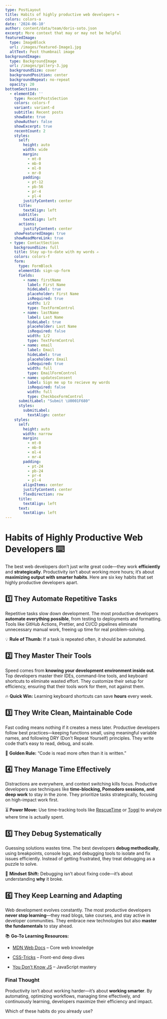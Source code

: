 ```yaml
---
type: PostLayout
title: Habits of highly productive web developers ⌨️
colors: colors-a
date: '2024-06-10'
author: content/data/team/doris-soto.json
excerpt: More context that may or may not be helpful
featuredImage:
  type: ImageBlock
  url: /images/featured-Image1.jpg
  altText: Post thumbnail image
backgroundImage:
  type: BackgroundImage
  url: /images/gallery-3.jpg
  backgroundSize: cover
  backgroundPosition: center
  backgroundRepeat: no-repeat
  opacity: 20
bottomSections:
  - elementId: ''
    type: RecentPostsSection
    colors: colors-f
    variant: variant-d
    subtitle: Recent posts
    showDate: true
    showAuthor: false
    showExcerpt: true
    recentCount: 2
    styles:
      self:
        height: auto
        width: wide
        margin:
          - mt-0
          - mb-0
          - ml-0
          - mr-0
        padding:
          - pt-12
          - pb-56
          - pr-4
          - pl-4
        justifyContent: center
      title:
        textAlign: left
      subtitle:
        textAlign: left
      actions:
        justifyContent: center
    showFeaturedImage: true
    showReadMoreLink: true
  - type: ContactSection
    backgroundSize: full
    title: Stay up-to-date with my words ✍️
    colors: colors-f
    form:
      type: FormBlock
      elementId: sign-up-form
      fields:
        - name: firstName
          label: First Name
          hideLabel: true
          placeholder: First Name
          isRequired: true
          width: 1/2
          type: TextFormControl
        - name: lastName
          label: Last Name
          hideLabel: true
          placeholder: Last Name
          isRequired: false
          width: 1/2
          type: TextFormControl
        - name: email
          label: Email
          hideLabel: true
          placeholder: Email
          isRequired: true
          width: full
          type: EmailFormControl
        - name: updatesConsent
          label: Sign me up to recieve my words
          isRequired: false
          width: full
          type: CheckboxFormControl
      submitLabel: "Submit \U0001F680"
      styles:
        submitLabel:
          textAlign: center
    styles:
      self:
        height: auto
        width: narrow
        margin:
          - mt-0
          - mb-0
          - ml-4
          - mr-4
        padding:
          - pt-24
          - pb-24
          - pr-4
          - pl-4
        alignItems: center
        justifyContent: center
        flexDirection: row
      title:
        textAlign: left
      text:
        textAlign: left
---
```

# Habits of Highly Productive Web Developers ⌨️

The best web developers don’t just write great code—they work **efficiently** and **strategically**. Productivity isn’t about working more hours; it’s about **maximizing output with smarter habits**. Here are six key habits that set highly productive developers apart.



## 1️⃣ **They Automate Repetitive Tasks**

Repetitive tasks slow down development. The most productive developers **automate everything possible**, from testing to deployments and formatting. Tools like GitHub Actions, Prettier, and CI/CD pipelines eliminate unnecessary manual work, freeing up time for real problem-solving.

💡 **Rule of Thumb:** If a task is repeated often, it should be automated.



## 2️⃣ **They Master Their Tools**

Speed comes from **knowing your development environment inside out**. Top developers master their IDEs, command-line tools, and keyboard shortcuts to eliminate wasted effort. They customize their setup for efficiency, ensuring that their tools work for them, not against them.

🔥 **Quick Win:** Learning keyboard shortcuts can save **hours** every week.



## 3️⃣ **They Write Clean, Maintainable Code**

Fast coding means nothing if it creates a mess later. Productive developers follow best practices—keeping functions small, using meaningful variable names, and following DRY (Don’t Repeat Yourself) principles. They write code that’s easy to read, debug, and scale.

🚀 **Golden Rule:** “Code is read more often than it is written.”



## 4️⃣ **They Manage Time Effectively**

Distractions are everywhere, and context switching kills focus. Productive developers use techniques like **time-blocking, Pomodoro sessions, and deep work** to stay in the zone. They prioritize tasks strategically, focusing on high-impact work first.

⏳ **Power Move:** Use time-tracking tools like [RescueTime](https://www.rescuetime.com/) or [Toggl](https://www.toggl.com/) to analyze where time is actually spent.



## 5️⃣ **They Debug Systematically**

Guessing solutions wastes time. The best developers **debug methodically**, using breakpoints, console logs, and debugging tools to isolate and fix issues efficiently. Instead of getting frustrated, they treat debugging as a puzzle to solve.

🔎 **Mindset Shift:** Debugging isn’t about fixing code—it’s about understanding **why** it broke.



## 6️⃣ **They Keep Learning and Adapting**

Web development evolves constantly. The most productive developers **never stop learning**—they read blogs, take courses, and stay active in developer communities. They embrace new technologies but also **master the fundamentals** to stay ahead.

📚 **Go-To Learning Resources:**

*   [MDN Web Docs](https://developer.mozilla.org/) – Core web knowledge

*   [CSS-Tricks](https://css-tricks.com/) – Front-end deep dives

*   [You Don’t Know JS](https://github.com/getify/You-Dont-Know-JS) – JavaScript mastery



### **Final Thought**

Productivity isn’t about working harder—it’s about **working smarter**. By automating, optimizing workflows, managing time effectively, and continuously learning, developers maximize their efficiency and impact.

Which of these habits do you already use?
